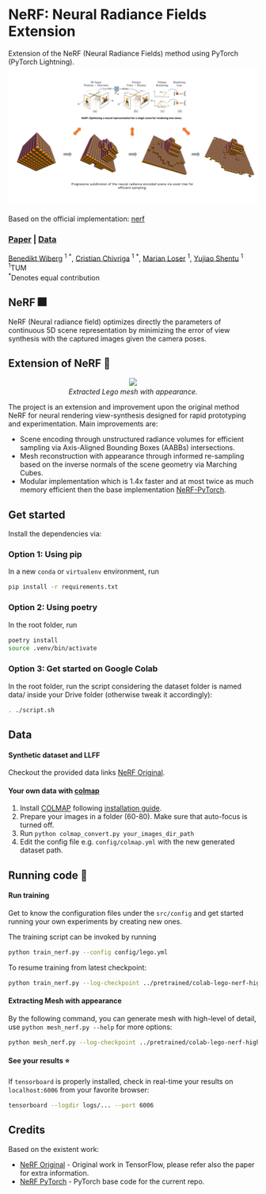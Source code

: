 # NeRF: Neural Radiance Fields Extension

Extension of the NeRF (Neural Radiance Fields) method using PyTorch (PyTorch Lightning).
![title](misc/pipeline.png)

Based on the official implementation: [nerf](https://github.com/bmild/nerf)

### [Paper](https://drive.google.com/file/d/1PFV_9x3vZ2UaQjL8jXRVGoWSe0YU7IjC/view?usp=sharing) | [Data](https://drive.google.com/drive/folders/128yBriW1IG_3NJ5Rp7APSTZsJqdJdfc1)

 [Benedikt Wiberg](https://github.com/qway) <sup>1</sup> <sup>\*</sup>,
 [Cristian Chivriga](https://github.com/DomainFlag) <sup>1</sup> <sup>\*</sup>,
 [Marian Loser](https://github.com/Discusxl) <sup>1</sup>,
 [Yujiao Shentu](https://github.com/styj5) <sup>1</sup><br> <sup>1</sup>TUM <sup> <br>\*</sup>Denotes equal contribution 

## NeRF :fireworks:

NeRF (Neural radiance field) optimizes directly the parameters of continuous 5D scene representation by minimizing the error of view synthesis with the captured images given the camera poses.

## Extension of NeRF :sparkler:

<p align="center"> 
    <img src="misc/lego-mesh.gif">
    <br>
    <em>Extracted Lego mesh with appearance.</em>
</p>

The project is an extension and improvement upon the original method NeRF for neural rendering view-synthesis designed for rapid prototyping and experimentation. Main improvements are: 
 - Scene encoding through unstructured radiance volumes for efficient sampling via Axis-Aligned Bounding Boxes (AABBs) intersections.
 - Mesh reconstruction with appearance through informed re-sampling based on the inverse normals of the scene geometry via Marching Cubes. 
 - Modular implementation which is 1.4x faster and at most twice as much memory efficient then the base implementation [NeRF-PyTorch](https://github.com/krrish94/nerf-pytorch).
 

## Get started

Install the dependencies via: 

### Option 1: Using pip

In a new `conda` or `virtualenv` environment, run

```bash
pip install -r requirements.txt
```

### Option 2: Using poetry

In the root folder, run

```bash
poetry install
source .venv/bin/activate
```

### Option 3: Get started on Google Colab

In the root folder, run the script considering the dataset folder is named data/ inside your Drive folder (otherwise tweak it accordingly):

```bash
. ./script.sh
```

## Data

#### Synthetic dataset and LLFF

Checkout the provided data links [NeRF Original](https://github.com/bmild/nerf).

#### Your own data with [colmap](https://colmap.github.io/)
   
1. Install [COLMAP](https://github.com/colmap/colmap) following [installation guide](https://colmap.github.io/install.html).
2. Prepare your images in a folder (60-80). Make sure that auto-focus is turned off.
3. Run `python colmap_convert.py your_images_dir_path`
4. Edit the config file e.g. `config/colmap.yml` with the new generated dataset path.

## Running code :rocket:

#### Run training

Get to know the configuration files under the `src/config` and get started running your own experiments by creating new ones.

The training script can be invoked by running
```bash
python train_nerf.py --config config/lego.yml
```

To resume training from latest checkpoint:
```bash
python train_nerf.py --log-checkpoint ../pretrained/colab-lego-nerf-high-res/default/version_0/
```

#### Extracting Mesh with appearance

By the following command, you can generate mesh with high-level of detail, use `python mesh_nerf.py --help` for more options:
```bash
python mesh_nerf.py --log-checkpoint ../pretrained/colab-lego-nerf-high-res/default/version_0/ --checkpoint model_last.ckpt --save-dir ../data/meshes --limit 1.2 --res 480 --iso-level 32 --view-disparity-max-bound 1e0
```

#### See your results :star:

If `tensorboard` is properly installed, check in real-time your results on `localhost:6006` from your favorite browser:

```bash
tensorboard --logdir logs/... --port 6006
``` 

## Credits

Based on the existent work:

- [NeRF Original](https://github.com/bmild/nerf) - Original work in TensorFlow, please refer also the paper for extra information.
- [NeRF PyTorch](https://github.com/krrish94/nerf-pytorch) - PyTorch base code for the current repo.
